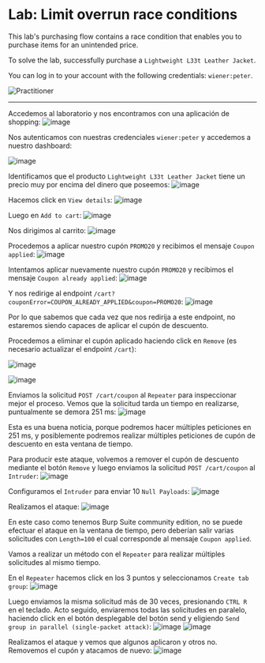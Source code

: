 # Lab: Limit overrun race conditions

This lab's purchasing flow contains a race condition that enables you to purchase items for an unintended price.

To solve the lab, successfully purchase a `Lightweight L33t Leather Jacket`.

You can log in to your account with the following credentials: `wiener:peter`.

![Practitioner](https://img.shields.io/badge/level-Apprentice-green) 

---

Accedemos al laboratorio y nos encontramos con una aplicación de shopping:
![image](https://github.com/user-attachments/assets/2ef7c095-d5ed-4ce1-9cb5-d0decb4eb0b0)


Nos autenticamos con nuestras credenciales `wiener:peter` y accedemos a nuestro dashboard:

![image](https://github.com/user-attachments/assets/539076dc-e5d6-4318-82b1-5d2aa197fbea)

Identificamos que el producto `Lightweight L33t Leather Jacket` tiene un precio muy por encima del dinero que poseemos:
![image](https://github.com/user-attachments/assets/745dacbf-32de-46e9-beb0-f4ce667e08b9)

Hacemos click en `View details`:
![image](https://github.com/user-attachments/assets/0d00cdde-e834-4454-9688-cebb7307777a)

Luego en `Add to cart`:
![image](https://github.com/user-attachments/assets/bdd5a98b-f4e5-4713-83f2-fca4df831dd5)


Nos dirigimos al carrito:
![image](https://github.com/user-attachments/assets/3d077ccf-358c-48b0-9fdc-f44daebcc906)


Procedemos a aplicar nuestro cupón `PROMO20` y recibimos el mensaje `Coupon applied`:
![image](https://github.com/user-attachments/assets/81e90347-96c0-438f-920c-56b7b14c1ae7)

Intentamos aplicar nuevamente nuestro cupón `PROMO20` y recibimos el mensaje `Coupon already applied`:
![image](https://github.com/user-attachments/assets/189b7347-ffba-4b0e-b287-4d5b10955d59)


Y nos redirige al endpoint `/cart?couponError=COUPON_ALREADY_APPLIED&coupon=PROMO20`:
![image](https://github.com/user-attachments/assets/1be563e1-2ebb-460e-868c-b9d8e0734d92)

Por lo que sabemos que cada vez que nos redirija a este endpoint, no estaremos siendo capaces de aplicar el cupón de descuento.

Procedemos a eliminar el cupón aplicado haciendo click en `Remove` (es necesario actualizar el endpoint `/cart`):

![image](https://github.com/user-attachments/assets/bc43f19e-66d5-46f8-96ab-9873aec435f3)

![image](https://github.com/user-attachments/assets/cc83ef4d-fb6e-403e-9996-e286850debf3)

Enviamos la solicitud `POST /cart/coupon` al `Repeater` para inspeccionar mejor el proceso. Vemos que la solicitud tarda un tiempo en realizarse, puntualmente se demora 251 ms:
![image](https://github.com/user-attachments/assets/d1cee291-1727-431c-839a-66486e4728a9)

Esta es una buena noticia, porque podremos hacer múltiples peticiones en 251 ms, y posiblemente podremos realizar múltiples peticiones de cupón de descuento en esta ventana de tiempo.

Para producir este ataque, volvemos a remover el cupón de descuento mediante el botón `Remove` y luego enviamos la solicitud `POST /cart/coupon` al `Intruder`:
![image](https://github.com/user-attachments/assets/e28937f6-628b-4409-a9a2-09aeea6e2828)

Configuramos el `Intruder` para enviar 10 `Null Payloads`:
![image](https://github.com/user-attachments/assets/f26a8a7b-daac-40bd-897a-6fa58678fc84)


Realizamos el ataque:
![image](https://github.com/user-attachments/assets/0f3979bc-ce15-4e40-a11a-d51a0a0d89b9)

En este caso como tenemos Burp Suite community edition, no se puede efectuar el ataque en la ventana de tiempo, pero deberían salir varias solicitudes con `Length=100` el cual corresponde al mensaje `Coupon applied`.


Vamos a realizar un método con el `Repeater` para realizar múltiples solicitudes al mismo tiempo.


En el `Repeater` hacemos click en los 3 puntos y seleccionamos `Create tab group`:
![image](https://github.com/user-attachments/assets/d87de45b-7933-4176-a26c-f34a3ef5a881)

Luego enviamos la misma solicitud más de 30 veces, presionando `CTRL R` en el teclado. Acto seguido, enviaremos todas las solicitudes en paralelo, haciendo click en el botón desplegable del botón send y eligiendo `Send group in parallel (single-packet attack)`:
![image](https://github.com/user-attachments/assets/f350cb83-654b-495e-a2ac-be63e2391ccf)
![image](https://github.com/user-attachments/assets/b45fbea1-87a9-4efd-864f-536c4f001a72)

Realizamos el ataque y vemos que algunos aplicaron y otros no. Removemos el cupón y atacamos de nuevo:
![image](https://github.com/user-attachments/assets/a434d99b-2a74-4482-9dcf-80d90d6f41dc)















